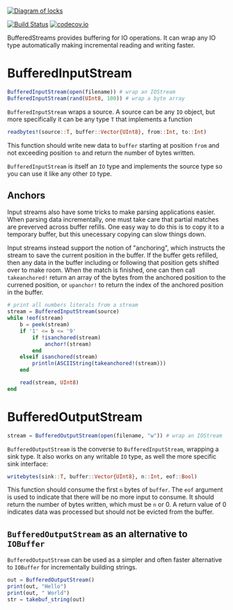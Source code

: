 
[![Diagram of locks](https://biojulia.github.io/BufferedStreams.jl/locks.gif)](http://www.pc.gc.ca/eng/lhn-nhs/qc/annedebellevue/natcul/natcul2/b.aspx)

[![Build Status](https://travis-ci.org/BioJulia/BufferedStreams.jl.svg?branch=master)](https://travis-ci.org/BioJulia/BufferedStreams.jl)
[![codecov.io](http://codecov.io/github/BioJulia/BufferedStreams.jl/coverage.svg?branch=master)](http://codecov.io/github/BioJulia/BufferedStreams.jl?branch=master)

BufferedStreams provides buffering for IO operations. It can wrap any IO type
automatically making incremental reading and writing faster.

# BufferedInputStream

```julia
BufferedInputStream(open(filename)) # wrap an IOStream
BufferedInputStream(rand(UInt8, 100)) # wrap a byte array
```

`BufferedInputStream` wraps a source. A source can be any `IO` object, but more
specifically it can be any type `T` that implements a function

```julia
readbytes!(source::T, buffer::Vector{UInt8}, from::Int, to::Int)
```

This function should write new data to `buffer` starting at position `from` and
not exceeding position `to` and return the number of bytes written.

`BufferedInputStream` is itself an `IO` type and implements the source type so
you can use it like any other `IO` type.


## Anchors

Input streams also have some tricks to make parsing applications easier. When
parsing data incrementally, one must take care that partial matches are
preverved across buffer refills. One easy way to do this is to copy it to a
temporary buffer, but this unecessary copying can slow things down.

Input streams instead support the notion of "anchoring", which instructs the
stream to save the current position in the buffer. If the buffer gets refilled,
then any data in the buffer including or following that position gets shifted
over to make room. When the match is finished, one can then call `takeanchored!`
return an array of the bytes from the anchored position to the currened
position, or `upanchor!` to return the index of the anchored position in the
buffer.


```julia
# print all numbers literals from a stream
stream = BufferedInputStream(source)
while !eof(stream)
    b = peek(stream)
    if '1' <= b <= '9'
        if !isanchored(stream)
            anchor!(stream)
        end
    elseif isanchored(stream)
        println(ASCIIString(takeanchored!(stream)))
    end

    read(stream, UInt8)
end
```


# BufferedOutputStream

```julia
stream = BufferedOutputStream(open(filename, "w")) # wrap an IOStream
```

`BufferedOutputStream` is the converse to `BufferedInputStream`, wrapping a sink
type. It also works on any writable `IO` type, as well the more specific sink
interface:


```julia
writebytes(sink::T, buffer::Vector{UInt8}, n::Int, eof::Bool)
```

This function should consume the first `n` bytes of `buffer`. The `eof` argument
is used to indicate that there will be no more input to consume. It should
return the number of bytes written, which must be `n` or 0. A return value of 0
indicates data was processed but should not be evicted from the buffer.


## `BufferedOutputStream` as an alternative to `IOBuffer`

`BufferedOutputStream` can be used as a simpler and often faster alternative to
`IOBuffer` for incrementally building strings.

```julia
out = BufferedOutputStream()
print(out, "Hello")
print(out, " World")
str = takebuf_string(out)
```


